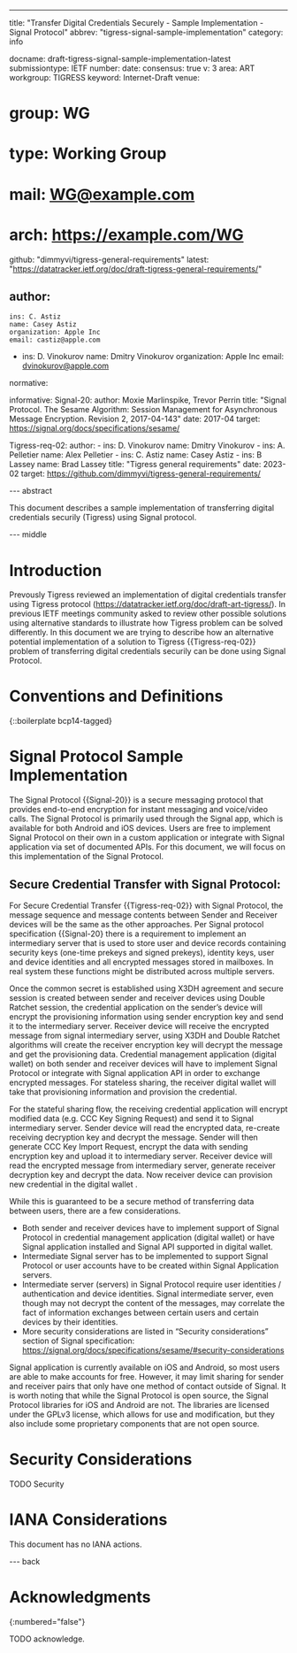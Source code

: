 ---
title: "Transfer Digital Credentials Securely - Sample Implementation - Signal Protocol"
abbrev: "tigress-signal-sample-implementation"
category: info

docname: draft-tigress-signal-sample-implementation-latest
submissiontype: IETF
number:
date:
consensus: true
v: 3
area: ART
workgroup: TIGRESS
keyword: Internet-Draft
venue:
#  group: WG
#  type: Working Group
#  mail: WG@example.com
#  arch: https://example.com/WG
  github: "dimmyvi/tigress-general-requirements"
  latest: "https://datatracker.ietf.org/doc/draft-tigress-general-requirements/"

author:
 -
    ins: C. Astiz
    name: Casey Astiz
    organization: Apple Inc
    email: castiz@apple.com
 -
    ins: D. Vinokurov
    name: Dmitry Vinokurov
    organization: Apple Inc
    email: dvinokurov@apple.com

normative:

informative:
  Signal-20:
    author: Moxie Marlinspike, Trevor Perrin
    title: "Signal Protocol. The Sesame Algorithm: Session Management for Asynchronous Message Encryption. Revision 2, 2017-04-143"
    date: 2017-04
    target: https://signal.org/docs/specifications/sesame/

  Tigress-req-02:
    author:
    -
      ins: D. Vinokurov
      name: Dmitry Vinokurov
    -
      ins: A. Pelletier
      name: Alex Pelletier
    -
      ins: C. Astiz
      name: Casey Astiz
    -
      ins: B Lassey
      name: Brad Lassey
    title: "Tigress general requirements"
    date: 2023-02
    target: https://github.com/dimmyvi/tigress-general-requirements/


--- abstract

This document describes a sample implementation of transferring digital credentials securily (Tigress) using Signal protocol.

--- middle

# Introduction

Prevously Tigress reviewed an implementation of digital credentials transfer using Tigress protocol (https://datatracker.ietf.org/doc/draft-art-tigress/). In previous IETF meetings community asked to review other possible solutions using alternative standards to illustrate how Tigress problem can be solved differently.
In this document we are trying to describe how an alternative potential implementation of a solution to Tigress {{Tigress-req-02}} problem of transferring digital credentials securily can be done using Signal Protocol.

# Conventions and Definitions

{::boilerplate bcp14-tagged}

# Signal Protocol Sample Implementation

 The Signal Protocol {{Signal-20}} is a secure messaging protocol that provides end-to-end encryption for instant messaging and voice/video calls. The Signal Protocol is primarily used through the Signal app, which is available for both Android and iOS devices. Users are free to implement Signal Protocol on their own in a custom application or integrate with Signal application via set of documented APIs. For this document, we will focus on this implementation of the Signal Protocol.

 ## Secure Credential Transfer with Signal Protocol:

 For Secure Credential Transfer {{Tigress-req-02}} with Signal Protocol, the message sequence and message contents between Sender and Receiver devices will be the same as the other approaches.
 Per Signal protocol specification {{Signal-20}  there is a requirement to implement an intermediary server that is used to store  user and device records containing security keys (one-time prekeys and signed prekeys), identity keys, user and device identities and all encrypted messages stored in mailboxes. In real system these functions might be distributed across multiple servers.

 Once the common secret is established using X3DH agreement and secure session is created between sender and receiver devices using Double Ratchet session, the credential application on the sender’s device will encrypt the provisioning information using sender encryption key and send it to the intermediary server. Receiver device will receive the encrypted message from signal intermediary server, using X3DH and Double Ratchet algorithms will create the receiver encryption key  will decrypt the message and get the provisioning data. Credential management application (digital wallet)  on both sender and receiver devices will have to implement Signal Protocol or integrate with Signal application API in order to exchange encrypted messages. For stateless sharing, the receiver digital wallet will take that provisioning information and provision the credential.

 For the stateful sharing flow, the receiving credential application will encrypt modified data (e.g. CCC Key Signing Request) and send it to Signal intermediary server. Sender device will read the encrypted data, re-create receiving decryption key and decrypt the message.  Sender will then generate CCC Key Import Request, encrypt the data with sending encryption key and upload it to intermediary server. Receiver device will read the encrypted message from intermediary server, generate receiver decryption key and decrypt the data. Now receiver device can provision new credential in the digital wallet .

 While this is guaranteed to be a secure method of transferring data between users, there are a few considerations.

 * Both sender and receiver devices have to implement support of Signal Protocol in credential management application (digital wallet) or have Signal application installed and Signal API supported in digital wallet.
 * Intermediate Signal server has to be implemented to support Signal Protocol or user accounts have to be created within Signal Application servers.
 * Intermediate server (servers) in Signal Protocol require user identities / authentication and device identities. Signal intermediate server, even though may not decrypt the content of the messages, may correlate the fact of information exchanges between certain users and certain devices by their identities.
 * More security considerations are listed in “Security considerations” section of Signal specification: https://signal.org/docs/specifications/sesame/#security-considerations

 Signal application is currently available on iOS and Android, so most users are able to make accounts for free. However, it may limit sharing for sender and receiver pairs that only have one method of contact outside of Signal. It is worth noting that while the Signal Protocol is open source, the Signal Protocol libraries for iOS and Android are not. The libraries are licensed under the GPLv3 license, which allows for use and modification, but they also include some proprietary components that are not open source.


# Security Considerations

TODO Security


# IANA Considerations

This document has no IANA actions.


--- back

# Acknowledgments
{:numbered="false"}

TODO acknowledge.
